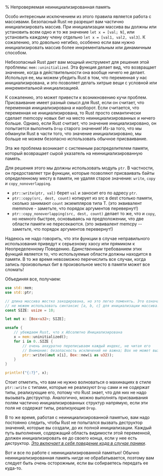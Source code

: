 % Непроверяемая неинициализированная память

Особо интересным исключением из этого правила является работа с массивами.
Безопасный Rust не разрешит вам частично инициализировать массив. При
инициализации массива вы должны или установить всем одно и то же значение `let x
= [val; N]`, или установить каждому члену отдельно `let x = [val1, val2,
val3]`. К сожалению, это довольно негибко, особенно если вам нужно
инициализировать массив более инкрементальным или динамичным способом.

Небезопасный Rust дает вам мощный инструмент для решения этой проблемы:
`mem::uninitialized`. Эта функция делает вид, что возвращает значение, когда в
действительности она вообще ничего не делает. Используя ее, мы можем убедить
Rust в том, что переменная у нас инициализирована, и это позволяет делать хитрые
вещи с условной или инкрементальной инициализацией.

К сожалению, это может привести к возникновению кучи проблем. Присваивание имеет 
разный смысл для Rust, если он считает, что переменная инициализирована и наоборот. Если
считается, что переменная не инициализирована, то Rust просто семантически
сделает memcopy новых бит на место неинициализированных и ничего больше. Однако,
если Rust считает, что значение инициализировано, он попытается выполнить `Drop`
старого значения! Из-за того, что мы обманули Rust в части того, что значение
инициализировано, мы больше не можем безопасно использовать обычное присваивание.

Эта же проблема возникает с системным распределителем памяти, который возвращает 
сырой указатель на неинициализированную память.

Для решения этого мы должны использовать модуль `ptr`. В частности, он
предоставляет три функции, которые позволяют присваивать байты определенному
месту в памяти, не удаляя старое значение: `write`, `copy` и
`copy_nonoverlapping`.

* `ptr::write(ptr, val)` берет `val` и заносит его по адресу `ptr`.
* `ptr::copy(src, dest, count)` копирует из src в dest столько памяти, сколько занимают `count` 
  экземпляров типа T. (это эквивалент memmove - заметьте, что порядок аргументов 
  перевернут!)
* `ptr::copy_nonoverlapping(src, dest, count)` делает то же, что и `copy`, но 
  немного быстрее, основываясь на предположении, что две области памяти не 
  пересекаются. (это эквивалент memcpy -- заметьте, что порядок аргументов 
  перевернут!)

Надеюсь не надо говорить, что эти функции в случае неправильного использования
приведут к серьезному хаосу или прямиком к Неопределенному Поведению.
*Единственным* требованием этих функций является то, что используемые области
должны находится в памяти. В то же время невозможно перечислить все случаи,
когда запись произвольных бит в произвольное место в памяти может все сломать!

Объединяя все, получаем:

```rust
use std::mem;
use std::ptr;

// длина массива жестко закодирована, но это легко поменять. Это означает, что мы
// не можем использовать синтаксис [a, b, c] для инициализации массива!
const SIZE: usize = 10;

let mut x: [Box<u32>; SIZE];

unsafe {
	// убеждаем Rust, что x Абсолютно Инициализирована
	x = mem::uninitialized();
	for i in 0..SIZE {
		// очень аккуратно переписываем каждый индекс, не читая его
		// Внимание: безопасность исключений не важна; Box не может вызвать панику
		ptr::write(&mut x[i], Box::new(i as u32));
	}
}

println!("{:?}", x);
```

Стоит отметить, что вам не нужно волноваться о махинациях в стиле `ptr::write` с
типами, которые не реализуют `Drop` сами и не содержат типы, реализующие его, 
потому что Rust знает, что для них не надо вызывать деструктор. Аналогично, 
можно выполнять присваивания полям частично инициализированных структур напрямую, 
если эти поля не содержат типы, реализующие `Drop`.

В то же время, работая с неинициализированной памятью, вам надо постоянно
следить, чтобы Rust не попытался вызвать деструктор значений, которые вы
создали, до их полной инициализации. Каждый путь выполнения, содержащий область
видимости этой переменной, должен инициализировать ее до своего конца, если у
нее есть деструктор. *[Это включает в себя поведение кода в случае
паники](unwinding.md)*.

Вот и все по работе с неинициализированной памятью! Обычно неинициализированная
память нигде не обрабатывается, поэтому вам следует быть *очень* осторожным,
если вы собираетесь передать ее куда-то.
